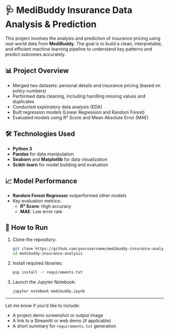 # 🩺 MediBuddy Insurance Data Analysis & Prediction

This project involves the analysis and prediction of insurance pricing using real-world data from **MediBuddy**. The goal is to build a clean, interpretable, and efficient machine learning pipeline to understand key patterns and predict outcomes accurately.

## 📊 Project Overview

- Merged two datasets: personal details and insurance pricing (based on policy numbers)
- Performed data cleaning, including handling missing values and duplicates
- Conducted exploratory data analysis (EDA)
- Built regression models (Linear Regression and Random Forest)
- Evaluated models using R² Score and Mean Absolute Error (MAE)

## 🛠️ Technologies Used

- **Python 3**
- **Pandas** for data manipulation
- **Seaborn** and **Matplotlib** for data visualization
- **Scikit-learn** for model building and evaluation

## 📈 Model Performance

- **Random Forest Regressor** outperformed other models
- Key evaluation metrics:
  - **R² Score**: High accuracy
  - **MAE**: Low error rate

## 🚀 How to Run

1. Clone the repository:
   ```bash
   git clone https://github.com/yourusername/medibuddy-insurance-analysis.git
   cd medibuddy-insurance-analysis

2. Install required libraries:
   ```bash
   pip install -r requirements.txt

3. Launch the Jupyter Notebook:
   ```bash
   jupyter notebook medibuddy.ipynb

---

Let me know if you'd like to include:
- A project demo screenshot or output image
- A link to a Streamlit or web demo (if applicable)
- A short summary for `requirements.txt` generation
